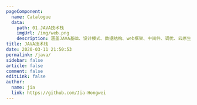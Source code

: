 ```yaml
---
pageComponent:
  name: Catalogue
  data:
    path: 01.JAVA技术栈
    imgUrl: /img/web.png
    description: 涵盖JAVA基础、设计模式、数据结构、web框架、中间件、调优、云原生等日常笔记
title: JAVA技术栈
date: 2020-03-11 21:50:53
permalink: /java/
sidebar: false
article: false
comment: false
editLink: false
author:
  name: jia
  link: https://github.com/Jia-Hongwei
---
```

